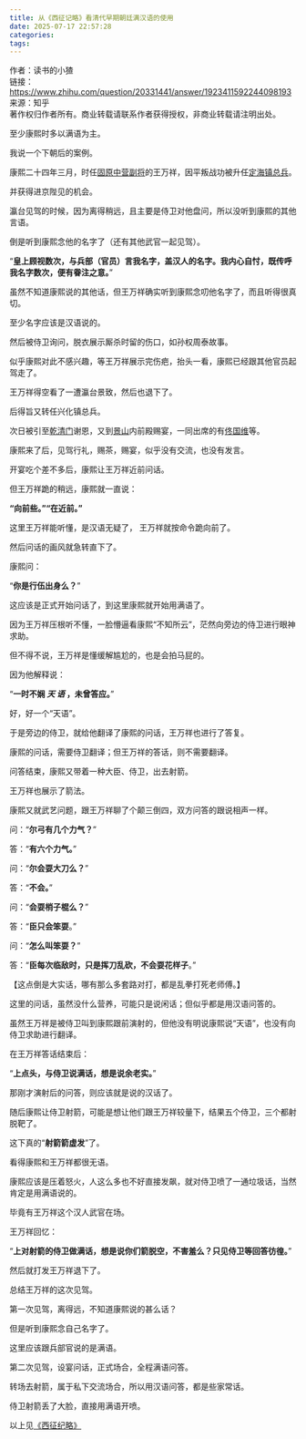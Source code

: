 ```yaml
---
title: 从《西征记略》看清代早期朝廷满汉语的使用
date: 2025-07-17 22:57:28
categories:
tags:
---
```

作者：读书的小猹  
链接：https://www.zhihu.com/question/20331441/answer/1923411592244098193  
来源：知乎  
著作权归作者所有。商业转载请联系作者获得授权，非商业转载请注明出处。  
  

至少康熙时多以满语为主。

我说一个下朝后的案例。

康熙二十四年三月，时任[固原中营副将](https://zhida.zhihu.com/search?content_id=734899685&content_type=Answer&match_order=1&q=%E5%9B%BA%E5%8E%9F%E4%B8%AD%E8%90%A5%E5%89%AF%E5%B0%86&zhida_source=entity)的王万祥，因平叛战功被升任[定海镇总兵](https://zhida.zhihu.com/search?content_id=734899685&content_type=Answer&match_order=1&q=%E5%AE%9A%E6%B5%B7%E9%95%87%E6%80%BB%E5%85%B5&zhida_source=entity)。

并获得进京陛见的机会。

瀛台见驾的时候，因为离得稍远，且主要是侍卫对他盘问，所以没听到康熙的其他言语。

倒是听到康熙念他的名字了（还有其他武官一起见驾）。

“**皇上顾视数次，与兵部（官员）言我名字，盖汉人的名字。我内心自忖，既传呼我名字数次，便有眷注之意。**”

虽然不知道康熙说的其他话，但王万祥确实听到康熙念叨他名字了，而且听得很真切。

至少名字应该是汉语说的。

然后被侍卫询问，脱衣展示厮杀时留的伤口，如孙权周泰故事。

似乎康熙对此不感兴趣，等王万祥展示完伤疤，抬头一看，康熙已经跟其他官员起驾走了。

王万祥得空看了一遭瀛台景致，然后也退下了。

后得旨又转任兴化镇总兵。

次日被引至[乾清门](https://zhida.zhihu.com/search?content_id=734899685&content_type=Answer&match_order=1&q=%E4%B9%BE%E6%B8%85%E9%97%A8&zhida_source=entity)谢恩，又到[景山](https://zhida.zhihu.com/search?content_id=734899685&content_type=Answer&match_order=1&q=%E6%99%AF%E5%B1%B1&zhida_source=entity)内前殿赐宴，一同出席的有[佟国维](https://zhida.zhihu.com/search?content_id=734899685&content_type=Answer&match_order=1&q=%E4%BD%9F%E5%9B%BD%E7%BB%B4&zhida_source=entity)等。

康熙来了后，见驾行礼，赐茶，赐宴，似乎没有交流，也没有发言。

开宴吃个差不多后，康熙让王万祥近前问话。

但王万祥跪的稍远，康熙就一直说：

**“向前些。”“在近前。”**

这里王万祥能听懂，是汉语无疑了， 王万祥就按命令跪向前了。

然后问话的画风就急转直下了。

康熙问：

“**你是行伍出身么？**”

这应该是正式开始问话了，到这里康熙就开始用满语了。

因为王万祥压根听不懂，一脸懵逼看康熙“不知所云”，茫然向旁边的侍卫进行眼神求助。

但不得不说，王万祥是懂缓解尴尬的，也是会拍马屁的。

因为他解释说：

“**一时不娴 _天 语_ ，未曾答应。**”

好，好一个“天语”。

于是旁边的侍卫，就给他翻译了康熙的问话，王万祥也进行了答复。

康熙的问话，需要侍卫翻译；但王万祥的答话，则不需要翻译。

问答结束，康熙又带着一种大臣、侍卫，出去射箭。

王万祥也展示了箭法。

康熙又就武艺问题，跟王万祥聊了个颠三倒四，双方问答的跟说相声一样。

问：“**尔弓有几个力气？**”

答：“**有六个力气。**”

问：“**尔会耍大刀么？**”

答：“**不会。**”

问：“**会耍梢子棍么？**”

答：“**臣只会笨耍**。”

问：“**怎么叫笨耍？**”

答：“**臣每次临敌时，只是挥刀乱砍，不会耍花样子**。”

【这点倒是大实话，哪有那么多套路对打，都是乱拳打死老师傅。】

这里的问话，虽然没什么营养，可能只是说闲话；但似乎都是用汉语问答的。

虽然王万祥是被侍卫叫到康熙跟前演射的，但他没有明说康熙说“天语”，也没有向侍卫求助进行翻译。

在王万祥答话结束后：

“**上点头，与侍卫说满话，想是说余老实。**”

那刚才演射后的问答，则应该就是说的汉话了。

随后康熙让侍卫射箭，可能是想让他们跟王万祥较量下，结果五个侍卫，三个都射脱靶了。

这下真的“**射箭箭虚发**”了。

看得康熙和王万祥都很无语。

康熙应该是压着怒火，人这么多也不好直接发飙，就对侍卫喷了一通垃圾话，当然肯定是用满语说的。

毕竟有王万祥这个汉人武官在场。

王万祥回忆：

“**上对射箭的侍卫做满话，想是说你们箭脱空，不害羞么？只见侍卫等回答彷徨。**”

然后就打发王万祥退下了。

总结王万祥的这次见驾。

第一次见驾，离得远，不知道康熙说的甚么话？

但是听到康熙念自己名字了。

这里应该跟兵部官说的是满语。

第二次见驾，设宴问话，正式场合，全程满语问答。

转场去射箭，属于私下交流场合，所以用汉语问答，都是些家常话。

侍卫射箭丢了大脸，直接用满语开喷。

以上见[《西征纪略》](https://zhida.zhihu.com/search?content_id=734899685&content_type=Answer&match_order=1&q=%E3%80%8A%E8%A5%BF%E5%BE%81%E7%BA%AA%E7%95%A5%E3%80%8B&zhida_source=entity)